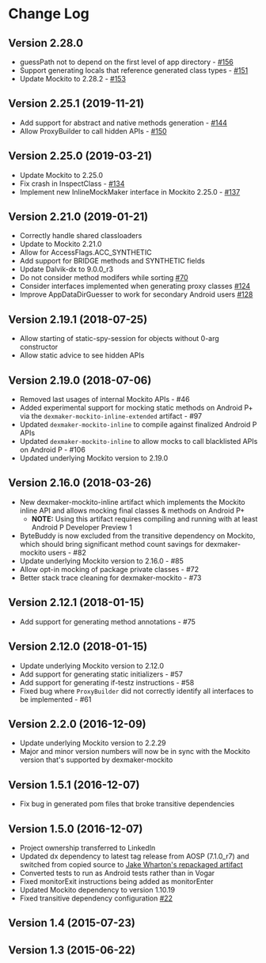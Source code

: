 # Change Log

## Version 2.28.0
- guessPath not to depend on the first level of app directory - [#156](https://github.com/linkedin/dexmaker/pull/156)
- Support generating locals that reference generated class types - [#151](https://github.com/linkedin/dexmaker/pull/151)
- Update Mockito to 2.28.2 - [#153](https://github.com/linkedin/dexmaker/pull/153)

## Version 2.25.1 (2019-11-21)
- Add support for abstract and native methods generation - [#144](https://github.com/linkedin/dexmaker/pull/144)
- Allow ProxyBuilder to call hidden APIs - [#150](https://github.com/linkedin/dexmaker/pull/150)

## Version 2.25.0 (2019-03-21)
- Update Mockito to 2.25.0
- Fix crash in InspectClass - [#134](https://github.com/linkedin/dexmaker/issues/134)
- Implement new InlineMockMaker interface in Mockito 2.25.0 - [#137](https://github.com/linkedin/dexmaker/issues/137)

## Version 2.21.0 (2019-01-21)
- Correctly handle shared classloaders
- Update to Mockito 2.21.0
- Allow for AccessFlags.ACC_SYNTHETIC
- Add support for BRIDGE methods and SYNTHETIC fields
- Update Dalvik-dx to 9.0.0_r3
- Do not consider method modifers while sorting [#70](https://github.com/linkedin/dexmaker/issues/70)
- Consider interfaces implemented when generating proxy classes [#124](https://github.com/linkedin/dexmaker/issues/124)
- Improve AppDataDirGuesser to work for secondary Android users [#128](https://github.com/linkedin/dexmaker/issues/128)

## Version 2.19.1 (2018-07-25)
- Allow starting of static-spy-session for objects without 0-arg constructor
- Allow static advice to see hidden APIs

## Version 2.19.0 (2018-07-06)
- Removed last usages of internal Mockito APIs - #46
- Added experimental support for mocking static methods on Android P+ via the `dexmaker-mockito-inline-extended` artifact - #97
- Updated `dexmaker-mockito-inline` to compile against finalized Android P APIs
- Updated `dexmaker-mockito-inline` to allow mocks to call blacklisted APIs on Android P - #106
- Updated underlying Mockito version to 2.19.0

## Version 2.16.0 (2018-03-26)
- New dexmaker-mockito-inline artifact which implements the Mockito inline API and allows mocking final classes & methods on Android P+
  - **NOTE:** Using this artifact requires compiling and running with at least Android P Developer Preview 1
- ByteBuddy is now excluded from the transitive dependency on Mockito, which should bring significant method count savings for dexmaker-mockito users - #82
- Update underlying Mockito version to 2.16.0 - #85
- Allow opt-in mocking of package private classes - #72
- Better stack trace cleaning for dexmaker-mockito - #73

## Version 2.12.1 (2018-01-15)
- Add support for generating method annotations - #75

## Version 2.12.0 (2018-01-15)
- Update underlying Mockito version to 2.12.0
- Add support for generating static initializers - #57
- Add support for generating if-testz instructions - #58
- Fixed bug where `ProxyBuilder` did not correctly identify all interfaces to be implemented - #61

## Version 2.2.0 (2016-12-09)
- Update underlying Mockito version to 2.2.29
- Major and minor version numbers will now be in sync with the Mockito version that's supported by dexmaker-mockito

## Version 1.5.1 (2016-12-07)
- Fix bug in generated pom files that broke transitive dependencies

## Version 1.5.0 (2016-12-07)

- Project ownership transferred to LinkedIn
- Updated dx dependency to latest tag release from AOSP (7.1.0_r7) and switched from copied source to [Jake Wharton's repackaged artifact](https://github.com/JakeWharton/dalvik-dx)
- Converted tests to run as Android tests rather than in Vogar
- Fixed monitorExit instructions being added as monitorEnter
- Updated Mockito dependency to version 1.10.19
- Fixed transitive dependency configuration [#22](https://github.com/linkedin/dexmaker/issues/22)

## Version 1.4 (2015-07-23)

## Version 1.3 (2015-06-22)

